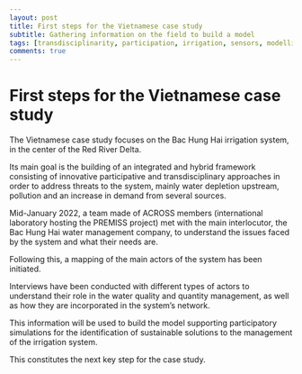 ```yaml
---
layout: post 
title: First steps for the Vietnamese case study
subtitle: Gathering information on the field to build a model 
tags: [transdisciplinarity, participation, irrigation, sensors, modelling]
comments: true 
--- 
```


# First steps for the Vietnamese case study 

The Vietnamese case study focuses on the Bac Hung Hai irrigation system, in the center of the Red River Delta.

Its main goal is the building of an integrated and hybrid framework consisting of innovative participative and transdisciplinary approaches in order to address threats to the system, mainly water depletion upstream, pollution and an increase in demand from several sources.

Mid-January 2022, a team made of ACROSS members (international laboratory hosting the PREMISS project) met with the main interlocutor, the Bac Hung Hai water management company, to understand the issues faced by the system and what their needs are.

Following this, a mapping of the main actors of the system has been initiated. 

Interviews have been conducted with different types of actors to understand their role in the water quality and quantity management, as well as how they are incorporated in the system’s network.

This information will be used to build the model supporting participatory simulations for the identification of sustainable solutions to the management of the irrigation system.

This constitutes the next key step for the case study. 
